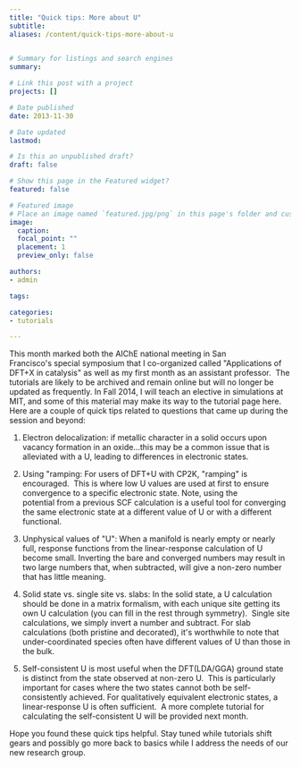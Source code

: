 ```yaml
---
title: "Quick tips: More about U"
subtitle:
aliases: /content/quick-tips-more-about-u
 

# Summary for listings and search engines
summary: 

# Link this post with a project
projects: []

# Date published
date: 2013-11-30

# Date updated
lastmod: 

# Is this an unpublished draft?
draft: false

# Show this page in the Featured widget?
featured: false

# Featured image
# Place an image named `featured.jpg/png` in this page's folder and customize its options here.
image:
  caption: 
  focal_point: ""
  placement: 1
  preview_only: false

authors:
- admin

tags:

categories:
- tutorials

---
```

This month marked both the AIChE national meeting in San Francisco's special symposium that I co-organized called "Applications of DFT+X in catalysis" as well as my first month as an assistant professor.  The tutorials are likely to be archived and remain online but will no longer be updated as frequently. In Fall 2014, I will teach an elective in simulations at MIT, and some of this material may make its way to the tutorial page here. Here are a couple of quick tips related to questions that came up during the session and beyond:


1. Electron delocalization: if metallic character in a solid occurs upon vacancy formation in an oxide...this may be a common issue that is alleviated with a U, leading to differences in electronic states. 


2. Using "ramping: For users of DFT+U with CP2K, "ramping" is encouraged.  This is where low U values are used at first to ensure convergence to a specific electronic state. Note, using the potential from a previous SCF calculation is a useful tool for converging the same electronic state at a different value of U or with a different functional.


3. Unphysical values of "U": When a manifold is nearly empty or nearly full, response functions from the linear-response calculation of U become small. Inverting the bare and converged numbers may result in two large numbers that, when subtracted, will give a non-zero number that has little meaning.  


4. Solid state vs. single site vs. slabs: In the solid state, a U calculation should be done in a matrix formalism, with each unique site getting its own U calculation (you can fill in the rest through symmetry).  Single site calculations, we simply invert a number and subtract. For slab calculations (both pristine and decorated), it's worthwhile to note that under-coordinated species often have different values of U than those in the bulk. 


5. Self-consistent U is most useful when the DFT(LDA/GGA) ground state is distinct from the state observed at non-zero U.  This is particularly important for cases where the two states cannot both be self-consistently achieved. For qualitatively equivalent electronic states, a linear-response U is often sufficient.  A more complete tutorial for calculating the self-consistent U will be provided next month.


Hope you found these quick tips helpful. Stay tuned while tutorials shift gears and possibly go more back to basics while I address the needs of our new research group.


